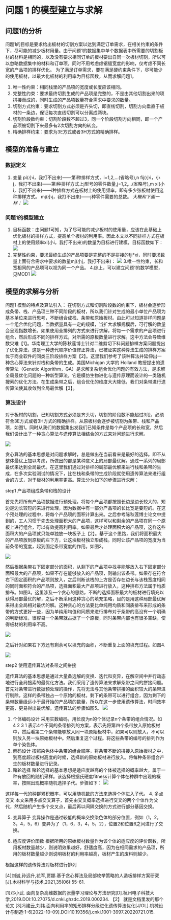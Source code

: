 # 问题 1 的模型建立与求解
## 问题1的分析
问题1的目标是要求给出板材的切割方案以达到满足订单需求，在相关约束的条件下，尽可能的减少板材用量。由于问题1的数据集中单个数据表中所需要的切割板材的材料是相同的，以及没有要求相同订单的板材要出自同一次板材切割，所以可以忽略数据集中的材料和订单项，同时不用考虑虑锯缝宽度的影响，仅考虑不同长宽的产品项的排样优化。
为了满足订单需求，要在满足硬约束条件下，尽可能少的使用板材，以最大化板材的利用率为目标函数，从而求解问题1。
1. 唯一性约束：相同栈里的产品项的宽度或长度应该相同。
2. 完整性约束：要求最终切割生成的产品项是完整的，不是由其他切割出来的项拼接而成的，同时生成的产品项数量符合需求中要求的数量。
3. 切割方式约束：要求切割方式必须是齐头切，即直线切割，切割方向垂直于板材的一条边，保证每次直线切割可以分离成两块。
4. 切割阶段数约束：切割阶段数不超过3，同一个阶段切割方向相同，即一个产品项被切割下来最多有2次切割方向的转变。
5. 精确排样约束：要求为3E方式或者3H方式的精确排样。
## 模型的准备与建立
### 数据定义
1. 变量
pi(小i，我打不出来)——第i种排样方式，i=1,2,...(省略号),n
fij(小i，小j，我打不出来)——第i种排样方式上j型号的零件数量,j=1,2,...(省略号),m
xi(小i，我打不出来)——i种排样方式在板材上的使用频率，即有多少张板材使用这种排样方式。
mj(小j，我打不出来)——j种零件需要的总数。
*大概和下面一样：*
![](youdaonote-images/Pasted%20image%2020221009144849.png)

### 问题1的模型建立
1. 目标函数：由问题1可知，为了尽可能的减少板材的使用量，应该在此基础上优化板材的排样方式，提高单个板材的利用率。因此本文以不同排样方式在板材上的使用频率xi(小i，我打不出来)的数量为目标进行建模，目标函数如下：
![](youdaonote-images/Pasted%20image%2020221009145553.png)
2. 完整性约束，要求最终生成的产品项要是完整的不是拼接的fji*xi，同时要求数量上面符合需求中要求的数量mj(小j，我打不出来)：
![](youdaonote-images/Pasted%20image%2020221009150547.png)
3.唯一性约束，长和宽相同的产品项可以视为同一个产品。
4.综上，可以建立问题1的数学模型，见MOD1
![](youdaonote-images/Pasted%20image%2020221009150731.png)

## 模型的求解与分析
问题1 模型的特点及算法引入： 在切割方式和切割阶段数的约束下，板材会逐步形成条带、栈、产品项三种不同阶段的板材，所以我们针对生成的最小单位产品项为基本单位来进行思考，不断组合成栈、条带和原始板材。由此可以知道排样问题是一个组合优化问题，当数据量具有一定的规模，当扩大求解规模后，可行解的数量会呈现指数增长。如果使用全排列的方式来进行求解，将每一个需求的产品项进行组合，然后形成不同的排样方式，对所需的原板数量进行求解。这中方法会导致维数灾难【1】。华南理工大学的陈秋莲博士针对二维剪切下料问题排样方案问题提出了优化算法，这是一种迭代顺序价值修正算法，已被证实这种算法生成的排样方案优于商业软件的同类三阶段排样方案【2】。这里我们参考了该种算法并延伸出一种贪心算法来针对栈和条带的生成。美国Michigan 大学的 Holland 教授提出的遗传算法（Genetic Algorithm，GA）是求解复杂组合优化问题的有效方法，是求解全局最优化问题的一种新型算法，它是模仿生物进化与遗传原理而设计的一类随机搜索的优化方法。在生成条带之后，组合优化的维度大大降低，我们对条带进行遗传算法使其收敛到全局最优解【3】。

### 算法设计
对于板材的切割，已知切割方式必须是齐头切，切割的阶段数不能超过3段，必须符合3E方式或者3H方式的精确排样。从原板材会逐步被切割为条带、栈和产品项，如图1。同时从我们的数据集出发我们已知条件是每个产品项的长和宽，然后我们设计出了一种贪心算法与遗传算法相结合的方式来对问题进行求解。

![](youdaonote-images/Pasted%20image%2020221009191757.png)

贪心算法的基本思想是对问题求解时，总是做出在当前看来是最好的选择。即不从整体最优上加以考虑，所做出的都是某种意义上的局部最优解。通过一系列的局部最优来达到全局最优。在这里我们通过对排样的局部最优解来进行栈和条带的生成，在多次实验测试的情况下，比在栈和条带的生成阶段就使用遗传算法来进行组合的方式，对于板材的利用率更高。算法分为如下的步骤进行求解：

step1 产品项组成条带和栈的设计

首先先将所有产品项数据进行预处理，将每个产品项都按照长边是边长较大的，短边是边长较短的来进行处理，因为数据中有一部分产品项的长比宽是要短的。在这个预处理的过程中，将每个产品项的面积计算出来。之后参考陈秋莲博士论文中提到的，工人习惯于先去处理面积大的产品项，这样可以和剩余的产品项在同一个原板上进行组合，可以有效提高利用率。如果最后才处理面积大的产品项，这样这些面积大的产品项就只能单独放一块板子上【2】。基于这个思路，我们将面积最大的产品项放到原板的左下方，让这块板材独立形成栈。同时让该产品项的宽度为当前条带的宽度，起到固定条带宽度的作用。如图2。

![](youdaonote-images/Pasted%20image%2020221009185454.png)

然后根据条带右下固定部分的面积，从剩下的产品项中找寻能够放入右下固定部分面积最大的产品项，如果不存在能够放入的产品项，则输出该条带。如果存在符合右下固定面积的产品项则放入，之后判断该栈的上方是否存在边长与该栈宽度相同的同时面积符合的产品项，选择面积最大产品项进行放入，这种排布方法属于均质排布。如图3。这里涉及一个贪心的思路，不断的选择面积最大的板材进行填充以获得局部最优的解，之后不断采用这种贪心的填充策略，目的是用这种局部最优解来得出全局相对最优的解。这种贪心的方法要比单纯用均质和同质排布来形成的条带的方式更好一些，因为单纯用均值和同质来进行排布对于条带的高没有一个明确的判断标准，很容易一个条带就占据了一个原板，同时条带内部也有很多空缺，使得板材的利用率不高。

![](youdaonote-images/Pasted%20image%2020221009192220.png)

之后针对如果右下方还有剩余可以填充的面积，不断重复上面的填充过程。如图4.

![](youdaonote-images/Pasted%20image%2020221009192149.png)

step2 使用遗传算法对条带之间拼接

遗传算法的基本思想是通过大量备选解的变换、迭代和变异，在解空间中并行动态地进行全局搜索的最优化方法。我们采用了遗传算法来求解条带之间的拼接问题。首先对条带进行数据预处理的操作，先将无法与其他条带拼接的面积较大的条带进行剔除，这样的条带独占一个原始的板材。剩下的条带可以进行组合，因为剩下的条带数量级远小于最开始的产品项的数量，所以在这一步使用遗传算法，时间效率更高，更易得出最优解。遗传算法的步骤如图5。
![](youdaonote-images/Pasted%20image%2020221009202935.png)

1. 个体编码设计
采用实数编码，用长度为n的个体记录n个条带的组合情况。如 4 2 3 1 表示4个不同的条带排列的方案，表示先将第四个条带放入原始板材中，然后看第二个条带能够放入同一块原始板材中，如果可以则放入，不可以则放入另一块原始板材中。然后重复这个过程。将这些条带的编号的排列作为单个染色体。
2. 解码设计
按照染色体中条带的组合顺序，将条带不断的拼接入原始板材之中，到高度超过板材高度的时候，选择新的原始板材进行放入。将每种条带组合产生的板材数量进行记录。
3. 赌轮选择
赌轮选择的基本思想是适应度越高的个体被选择的概率越大，属于一种有放回的随机采样。该选择根据氏硬度fitness计算个体在种群中出现的概率，按照出现概率随机选择子代。步骤如下：
![](youdaonote-images/Pasted%20image%2020221009204856.png)

这样每一代的种群累积概率，可以用随机数的方法来选择个体进入子代。
4. 多点交叉
本文采用多点交叉算子，首先由交叉概率选择进行交叉的两个个体作为父代，然后随机产生多个交叉点，最后再以间隔交换的方式进行部分基因交换。

5. 变异算子
变异操作是通过较低的概率交换染色体的部分位置，例如（1，2，3，4，5，6）变异为了（1，6，3，4，5，2），位置2和位置6之间进行了交换。

6. 适应度评价函数
根据所用的原始板材数量作为该个体的适应度的评价函数，所用板材数量越少，则说明效果越好，舒适度高，因为在相同需求的产品项，所用的板材数量越少则说明板材的利用率越高，板材产生的废料则越少。

根据这样的遗传算法对板材进行排列


[4]刘诚,孙远升,花军,贾娜.基于贪心算法及局部枚举策略的人造板排样方案研究[J].木材科学与技术,2021,35(06):55-61.


[1]邓小武. 面向复杂高维数据的张量学习理论与方法研究[D].杭州电子科技大学,2019.DOI:10.27075/d.cnki.ghzdc.2019.000234.
【2】 就是文档里发的那个论文
[3]冯建云,刘祎.面向利用率的矩形排样分级进化遗传算法优化[J/OL].机械设计与制造:1-6[2022-10-09].DOI:10.19356/j.cnki.1001-3997.20220721.015.

